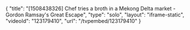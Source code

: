 {
    "title": "[1508438326] Chef tries a broth in a Mekong Delta market - Gordon Ramsay's Great Escape",
    "type": "solo",
    "layout": "iframe-static",
    "videoId": "123179410",
    "url": "\/tvpembed\/123179410"
}